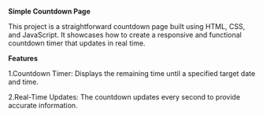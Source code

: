                                           
**Simple Countdown Page**

This project is a straightforward countdown page built using HTML, CSS, and JavaScript. It showcases how to create a responsive and functional countdown timer that updates in real time.

**Features**

1.Countdown Timer: Displays the remaining time until a specified target date and time.

2.Real-Time Updates: The countdown updates every second to provide accurate information.
